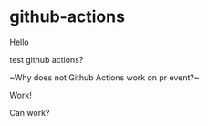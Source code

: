 # github-actions

Hello

test github actions?

~Why does not Github Actions work on pr event?~

Work!

Can work?
